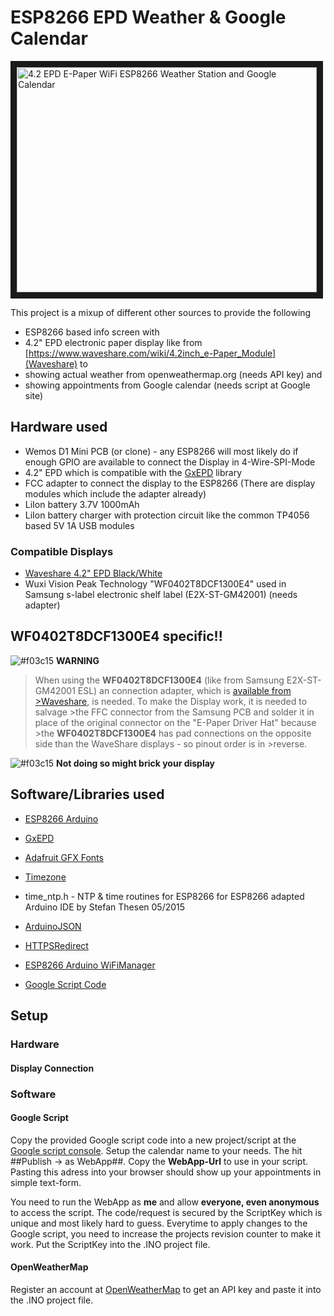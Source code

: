 # ESP8266 EPD Weather & Google Calendar

<a href="http://www.youtube.com/watch?feature=player_embedded&v=1bwpUlR_0Uc" target="_blank"><img src="http://img.youtube.com/vi/1bwpUlR_0Uc/0.jpg" alt="4.2 EPD E-Paper WiFi ESP8266 Weather Station and Google Calendar" width="480" height="360" border="10" /></a>

This project is a mixup of different other sources to provide the following

- ESP8266 based info screen with 
- 4.2" EPD electronic paper display like from [https://www.waveshare.com/wiki/4.2inch_e-Paper_Module](Waveshare) to
- showing actual weather from openweathermap.org (needs API key) and
- showing appointments from Google calendar (needs script at Google site)

## Hardware used

- Wemos D1 Mini PCB (or clone) - any ESP8266 will most likely do if enough GPIO are available to connect the Display in 4-Wire-SPI-Mode
- 4.2" EPD which is compatible with the [GxEPD](https://github.com/ZinggJM/GxEPD) library
- FCC adapter to connect the display to the ESP8266 (There are display modules which include the adapter already)
- LiIon battery 3.7V 1000mAh
- LiIon battery charger with protection circuit like the common TP4056 based 5V 1A USB modules

### Compatible Displays
- [Waveshare 4.2" EPD Black/White](https://www.waveshare.com/wiki/4.2inch_e-Paper_Module)
-  Wuxi Vision Peak Technology "WF0402T8DCF1300E4" used in Samsung s-label electronic shelf label (E2X-ST-GM42001) (needs adapter)

## WF0402T8DCF1300E4 specific!!
![#f03c15](https://placehold.it/15/f03c15/000000?text=+) **WARNING**


>When using the **WF0402T8DCF1300E4** (like from Samsung E2X-ST-GM42001 ESL) an connection adapter, which is [available from >Waveshare](https://www.waveshare.com/wiki/E-Paper_Driver_HAT), is needed. To make the Display work, it is needed to salvage >the FFC connector from the Samsung PCB and solder it in place of the original connector on the "E-Paper Driver Hat" because >the **WF0402T8DCF1300E4** has pad connections on the opposite side than the WaveShare displays - so pinout order is in >reverse.

![#f03c15](https://placehold.it/15/f03c15/000000?text=+) **Not doing so might brick your display**


## Software/Libraries used

- [ESP8266 Arduino](https://github.com/esp8266/Arduino)
- [GxEPD](https://github.com/ZinggJM/GxEPD)
- [Adafruit GFX Fonts](https://github.com/adafruit/Adafruit-GFX-Library)
- [Timezone](https://github.com/JChristensen/Timezone)
- time_ntp.h - NTP & time routines for ESP8266 for ESP8266 adapted Arduino IDE by Stefan Thesen 05/2015
- [ArduinoJSON](https://github.com/bblanchon/ArduinoJson)
- [HTTPSRedirect](https://github.com/electronicsguy/ESP8266/tree/master/HTTPSRedirect)
- [ESP8266 Arduino WiFiManager](https://github.com/tzapu/WiFiManager)

- [Google Script Code](https://script.google.com/home)

## Setup
### Hardware
#### Display Connection

### Software
#### Google Script
Copy the provided Google script code into a new project/script at the [Google script console](https://script.google.com/home). Setup the calendar name to your needs. The hit ##Publish -> as WebApp##. Copy the **WebApp-Url** to use in your script. Pasting this adress into your browser should show up your appointments in simple text-form.

You need to run the WebApp as **me** and allow **everyone, even anonymous** to access the script. The code/request is secured by the ScriptKey which is unique and most likely hard to guess. Everytime to apply changes to the Google script, you need to increase the projects revision counter to make it work. Put the ScriptKey into the .INO project file.

#### OpenWeatherMap
Register an account at [OpenWeatherMap](https://openweathermap.org/appid) to get an API key and paste it into the .INO project file.

